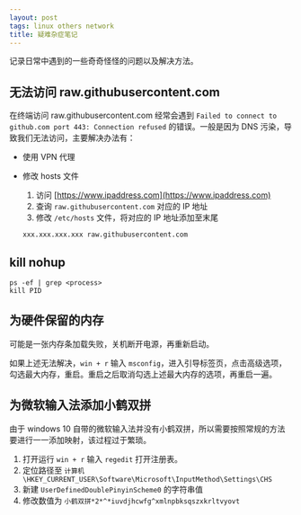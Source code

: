 ```yaml
---
layout: post
tags: linux others network
title: 疑难杂症笔记
---
```


记录日常中遇到的一些奇奇怪怪的问题以及解决方法。

## 无法访问 raw.githubusercontent.com

在终端访问 raw.githubusercontent.com 经常会遇到 `Failed to connect to github.com port 443: Connection refused` 的错误。一般是因为 DNS 污染，导致我们无法访问，主要解决办法有：

- 使用 VPN 代理
- 修改 hosts 文件
  1. 访问 [https://www.ipaddress.com](https://www.ipaddress.com)
  2. 查询 `raw.githubusercontent.com` 对应的 IP 地址
  3. 修改 `/etc/hosts` 文件，将对应的 IP 地址添加至末尾

    ```shell
    xxx.xxx.xxx.xxx raw.githubusercontent.com
    ```

## kill nohup

```shell
ps -ef | grep <process>
kill PID
```

## 为硬件保留的内存

可能是一张内存条加载失败，关机断开电源，再重新启动。

如果上述无法解决，`win + r` 输入 `msconfig`，进入引导标签页，点击高级选项，勾选最大内存，重启。重启之后取消勾选上述最大内存的选项，再重启一遍。

## 为微软输入法添加小鹤双拼

由于 windows 10 自带的微软输入法并没有小鹤双拼，所以需要按照常规的方法要进行一一添加映射，该过程过于繁琐。

1. 打开运行 `win + r` 输入 `regedit` 打开注册表。
2. 定位路径至 `计算机\HKEY_CURRENT_USER\Software\Microsoft\InputMethod\Settings\CHS`
3. 新建 `UserDefinedDoublePinyinScheme0` 的字符串值
4. 修改数值为 `小鹤双拼*2*^*iuvdjhcwfg^xmlnpbksqszxkrltvyovt`
